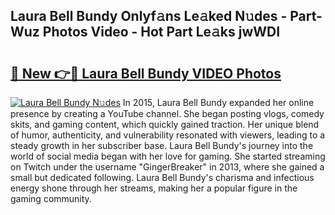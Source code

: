 ## Laura Bell Bundy Onlyf𝚊ns Le𝚊ked N𝚞des - Part-Wuz Photos Video - Hot Part Le𝚊ks jwWDI

# <h2><a href="http://ab47339.deff.icu/?id=Laura+Bell+Bundy">🔗 New 👉🔴 Laura Bell Bundy VIDEO Photos</a></h2>

[![Laura Bell Bundy N𝚞des](https://i.imgur.com/rIISA9y.gif)](http://ab47339.deff.icu/?id=Laura+Bell+Bundy)
In 2015, Laura Bell Bundy expanded her online presence by creating a YouTube channel. She began posting vlogs, comedy skits, and gaming content, which quickly gained traction. Her unique blend of humor, authenticity, and vulnerability resonated with viewers, leading to a steady growth in her subscriber base. Laura Bell Bundy's journey into the world of social media began with her love for gaming. She started streaming on Twitch under the username "GingerBreaker" in 2013, where she gained a small but dedicated following. Laura Bell Bundy's charisma and infectious energy shone through her streams, making her a popular figure in the gaming community.
